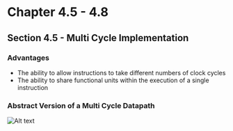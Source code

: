 # Chapter 4.5 - 4.8

## Section 4.5  - Multi Cycle Implementation

### Advantages
- The ability to allow instructions to take different numbers of clock cycles
- The ability to share functional units within the execution of a single instruction

### Abstract Version of a Multi Cycle Datapath
![Alt text](https://zytools.zybooks.com/zyAuthor/CompOrgAndDesign_PattersonHennesy/56/IMAGES/8c6d4c5b-a263-7ae0-923f-66d41924cb0a)
